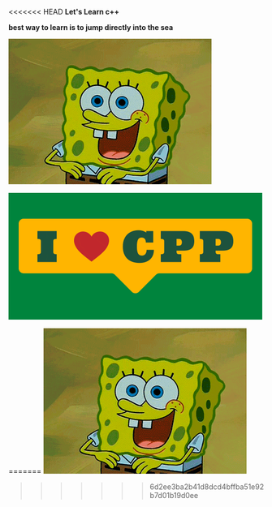 <<<<<<< HEAD
 **Let's Learn c++**
 
 **best way to learn is to jump directly into the sea**
 
 
 
 !['demo gif'](giphy.gif)






 !['demo2 gif'](giphy2.gif)



=======
 !['demo gif'](giphy.gif)
>>>>>>> 6d2ee3ba2b41d8dcd4bffba51e92b7d01b19d0ee
